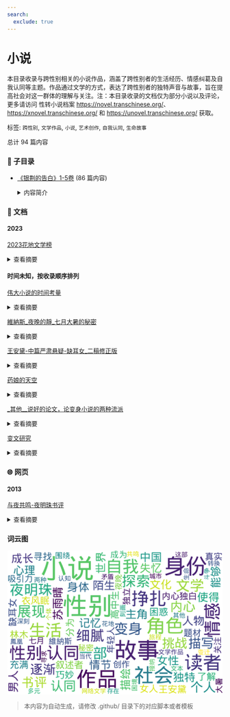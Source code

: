 ```yaml
---
search:
  exclude: true
---
```



# 小说

本目录收录与跨性别相关的小说作品，涵盖了跨性别者的生活经历、情感纠葛及自我认同等主题。作品通过文学的方式，表达了跨性别者的独特声音与故事，旨在提高社会对这一群体的理解与关注。注：本目录收录的文档仅为部分小说以及评论，更多请访问 性转小说档案 <https://novel.transchinese.org/>、 <https://xnovel.transchinese.org/> 和 <https://unovel.transchinese.org/> 获取。


标签: `跨性别`, `文学作品`, `小说`, `艺术创作`, `自我认同`, `生命故事`


总计 94 篇内容


### 📁 子目录

- [《银荆的告白》1-5卷](《银荆的告白》1-5卷) (86 篇内容)
  <details><summary>内容简介</summary>

  《银荆的告白》是一本以跨性别角色为中心的小说系列，通过主人公的内心独白和生存体验，探讨了性别认同、社会接受度和个体心理的复杂性。该作品包含多卷，不仅有主线故事，还有丰富的插画，反映了跨性别者的生活状态和情感旅程。
  </details>


### 📄 文档


#### 2023



[2023花地文学榜](2023花地文学榜_page.md)<details><summary>查看摘要</summary>

《2023花地文学榜》是一部汇集了2022年度短篇小说精选的文集，关注于反映当代中国社会中的多元性别与生活经历。作品中探讨了反性别写作的可能性，以于一爽的小说为例，通过独特的叙述方式展现了都市游走者的身份和性别意识。短篇故事深入描绘了深圳的城市变迁，描摹人性深处的情感与斗争，呈现出时代巨变对个人的影响，包括当代女性的自省与挣扎，如何突破传统的枷锁追寻自由。此外，小说集还涉及关于个体生命的隐痛与困境，以及人与世界、人与他人之间的复杂关系。通过细腻的心理描写，作者揭示了现代人在陌生世界寻求归属感的内心挣扎，反映出现实生活的多元与多样性。
</details>



#### 时间未知，按收录顺序排列



[伟大小说的时间考量](伟大小说的时间考量_page.md)<details><summary>查看摘要</summary>

《伟大小说的时间考量》是一部探讨时间与叙事关系的文学作品，从多元性别的视角审视个人的过渡经历及其与身份认同的关系。该作品通过多个角色的故事，描绘了他们在面对社会偏见、个人挑战和自我认同过程中的情感历程。小说中的角色不仅是一体现不同性别认同的个体，同时也是对社会文化变迁的回应，通过他们的生活故事反映出跨性别者所经历的痛苦和希望。

作品中包含了关于生命故事的真实写照，尤其在跨性别者的生存现状和心理状态上，提供了一个真实性和生动性的视角。通过叙述者的内心独白，读者能够感受到角色在自我认同的过程中所经历的挣扎与成长。这种深入的刻画使得作品不仅仅是个人故事的汇编，更是一种对身份多样性和社会接纳度的深刻反思。
</details>




[維納斯_夜晚的靜_七月大暑的秘密](維納斯_夜晚的靜_七月大暑的秘密_page.md)<details><summary>查看摘要</summary>

《維納斯_夜晚的靜_七月大暑的秘密》是一部围绕跨性别及性别认同主题的文学作品，以细腻的叙述方式展现了两位主角鳳凰和冬樹之间复杂而深刻的情感与身体探索。文本中，鳳凰表达了自己作为跨性别者的心理体验与身体变化，而冬樹则在探寻自我认知的过程中逐渐接受了自己作为‘某种男人’的身份。通过他们的对话与互动，故事揭示了性别认同的流动性，细腻的描绘了身体接触、情感联结、以及对彼此身份的理解和接纳。作品不仅反映了跨性别者在社会中的挣扎与内心的矛盾，还通过描写与探索的细节，探讨了身份、欲望与爱的复杂关系。 imagery 细腻，情感真挚，使得读者能够与角色的内心旅程产生共鸣。
</details>




[王安黛-中篇严肃悬疑-缺耳女_二稿修正版](王安黛-中篇严肃悬疑-缺耳女_二稿修正版_page.md)<details><summary>查看摘要</summary>

《缺耳女》是王安黛的一部中篇小说，通过不同叙述者的视角，逐步揭示了主角失忆后的故事。小说分为多个章节，交替讲述了失忆女人、林木丛（21岁大学生）和衣风眠（16岁高中生）三位角色的心路历程和生活片段。2022年，失忆女人从医院醒来后发现自己失去了记忆，耳朵也缺了一角，她被一个陌生的三七分男人带回了一个别墅，逐渐了解自己被关在家中的真相和自己残存的记忆，而这个陌生男人自称是她的未婚夫，既令人感到恐惧又充满疑惑。2019年，通过林木丛的视角，读者看到他与曾经的女友的纠葛，以及他对性别认同的寻找与挣扎。此外，衣风眠的经历则展示了青少年在成长定位和性别认同上的困惑。这些角色给读者提供了不同的视角，探索了身份、记忆、爱与恐惧的主题。在这个关于性别认同的故事中，作者巧妙设置了多种情感线，每个角色的内心独白让人感同身受，呈现了一幅关于年轻人探索自我、挣扎在性别与社会期待之间的画卷。
</details>




[药娘的天空](药娘的天空_page.md)<details><summary>查看摘要</summary>

《药娘的天空》是由作家乱世银娘创作的一部小说，讲述了一个名为苏雨晴的跨性别者的奋斗与挣扎。在这部作品中，苏雨晴是一名渴望成为女孩子的男孩，面临着家庭的压力与社会的歧视。故事揭示了她在父母拒绝接受自己真实身份后，选择离家出走，开始一段充满挑战的独立生活。小说展现了苏雨晴在小城市中寻找工作的经历她的愿望与现实之间的矛盾，以及她努力克服困境和维持生存的斗争。文中详细描写了她的内心世界，从对父母期望的失落到对自我认同的渴求，深刻反映了跨性别者在社会中的艰辛与不易。故事情节感人至深，具有很强的现实意义，令读者对跨性别者的生活和感受有了更加真切的了解。
</details>




[_其他__说好的论文，论变身小说的两种流派](_其他__说好的论文，论变身小说的两种流派_page.md)<details><summary>查看摘要</summary>

本文探讨了变身小说的概念及其在中国网络文学中的发展，特别是在性别转换与自我认知的双重讨论中。首先，变身小说被定义为一种情节中存在性别转换或角色变装的作品，作者指出日期自20世纪90年代以来，日系文化对中国变身小说的影响逐渐显现，形成了特有的文化场景。在文学流派上，变身小说分为同性恋派与异性恋派，两者之间存在着明显的对立与争论，反映了社会对性别与性取向的复杂态度。还提到了相关的代表作，如何在文笔与情感细腻的描写中吸引读者。文中提到的著名作品，如《花开娇艳的卷柏》和《候补圣女》，彰显了变身小说这一独特类型在网络文学中所扮演的重要角色。
</details>




[变文研究](变文研究_page.md)<details><summary>查看摘要</summary>

本文件为有关变身文学的研究资料，主要聚焦于变身小说的毒点和现存问题。文件中列出了多种影响变身小说品质及流行度的因素，如"失真"、"词语乱用"、"题材重复"、"作者写主播主次不分"等，这些问题使得许多作品的真实价值和吸引力受到质疑。作者在文中指出，尽管变身小说已逐渐成为一个独立的类别并拥有稳定的读者群体，但目前的创作质量却因刻板化和低俗化而在降低。文中还提到，变身类作品应关注非法挑战性别身份的问题，强调通过变身身份错位和体验女性世界的独特视角来强化作品的吸引力，而非仅仅利用变身作为卖点。文末指出当前变身文的发展瓶颈，敦促作者回归题材的初衷和真正的文学价值。
</details>



### 🌐 网页


#### 2013



[与夜共鸣-夜明珠书评](与夜共鸣-夜明珠书评.md)<details><summary>查看摘要</summary>

这篇书评以“与夜共鸣”为题，对《夜明珠》这部带有“变身”元素的小说进行了细致点评。书评作者 Harry 认为，《夜明珠》的巧妙之处在于一明一暗两条故事线的架构，以及通过“夜明珠”这一象征赋予主角林熙敏“夜”与“明”两种身份、人格和命运的交错。整个评论既分析了故事的情节与结构，也探讨了变身类小说在人物塑造和情感挖掘方面的难度和亮点，强调了《夜明珠》在“标题党”式巧思、人物刻画和情节推进上的独到之处。同时，书评还引用了其他读者的见解，进一步阐述了人物多重人格与社会道德、法律等复杂因素的碰撞，强化了小说的深度与可读性。
</details>




### 词云图

![./文学作品和艺术创作/小说摘要词云图](abstracts_wordcloud.png)


> 本内容为自动生成，请修改 .github/ 目录下的对应脚本或者模板
